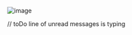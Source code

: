 ![image](https://github.com/abdessamadpas/Chat-App/assets/53188247/1284ed48-26e2-4d0b-81b2-336df623e49c)


// toDo
line of unread messages
is typing 